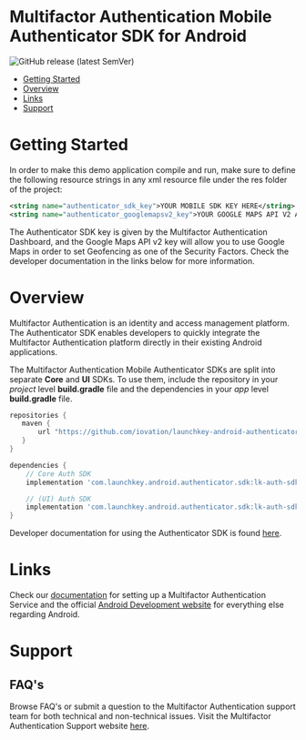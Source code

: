 # Multifactor Authentication Mobile Authenticator SDK for Android 

![GitHub release (latest SemVer)](https://img.shields.io/github/v/release/iovation/launchkey-android-authenticator-sdk?label=latest%20release)

  * [Getting Started](#gettingstarted)
  * [Overview](#overview)
  * [Links](#links)
  * [Support](#support)

# <a name="gettingstarted"></a>Getting Started

In order to make this demo application compile and run, make sure to define the following 
resource strings in any xml resource file under the res folder of the project:

```xml
<string name="authenticator_sdk_key">YOUR MOBILE SDK KEY HERE</string>
<string name="authenticator_googlemapsv2_key">YOUR GOOGLE MAPS API V2 ANDROID KEY HERE</string>
```

The Authenticator SDK key is given by the Multifactor Authentication Dashboard, and the Google Maps API v2 
key will allow you to use Google Maps in order to set Geofencing as one of the Security 
Factors. Check the developer documentation in the links below for more information.

# <a name="overview"></a>Overview

Multifactor Authentication is an identity and access management platform. The Authenticator SDK enables 
developers to quickly integrate the Multifactor Authentication platform directly 
in their existing Android applications.

The Multifactor Authentication Mobile Authenticator SDKs are split into separate <b>Core</b> and <b>UI</b> SDKs.
To use them, include the repository in your <i>project</i> level <b>build.gradle</b> file and the dependencies in your <i>app</i> level <b>build.gradle</b> file.
```gradle
repositories {
   maven {
       url "https://github.com/iovation/launchkey-android-authenticator-sdk/raw/master/lk-auth-sdk"
   }
}

dependencies {
    // Core Auth SDK
    implementation 'com.launchkey.android.authenticator.sdk:lk-auth-sdk-core:<version>'

    // (UI) Auth SDK
    implementation 'com.launchkey.android.authenticator.sdk:lk-auth-sdk:<version>'
}
```

Developer documentation for using the Authenticator SDK is found [here](https://docs.launchkey.com/authenticator-sdk/integrate-authenticator-sdk-android-v3.html).

#  <a name="links"></a>Links

  Check our [documentation](https://docs.launchkey.com/authenticator-sdk/before-you-begin.html) for setting up
  a Multifactor Authentication Service and the official [Android Development website](https://d.android.com)
  for everything else regarding Android.

#  <a name="support"></a>Support

## FAQ's

Browse FAQ's or submit a question to the Multifactor Authentication support team for both
technical and non-technical issues. Visit the Multifactor Authentication Support website [here](https://www.iovation.com/contact).
